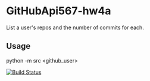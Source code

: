 # GitHubApi567-hw4a

List a user's repos and the number of commits for each.

## Usage
python -m src <github_user>

[![Build Status](https://app.travis-ci.com/TOPwithoutT/SSW_567.svg?token=yYps2TsqrPymSXGDzT68&branch=main)](https://app.travis-ci.com/TOPwithoutT/SSW_567)

